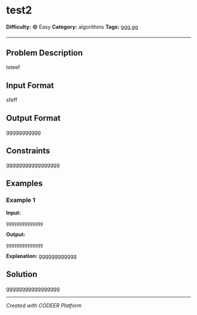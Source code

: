 # test2

**Difficulty:** 🟢 Easy
**Category:** algorithms
**Tags:** ggg,gg

---

## Problem Description

tsteef

## Input Format

sfeff

## Output Format

ggggggggggg

## Constraints

ggggggggggggggggg

## Examples

### Example 1

**Input:**
```
gggggggggggggg
```

**Output:**
```
gggggggggggggg
```

**Explanation:** gggggggggggg

## Solution

ggggggggggggggggg

---

*Created with CODEER Platform*
